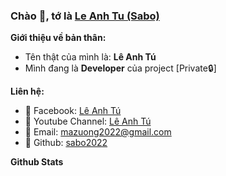 ### Chào 👋, tớ là [Le Anh Tu (Sabo) ](https://github.com/Sabo2022)

**Giới thiệu về bản thân:**

 - Tên thật của mình là: **Lê Anh Tú**
 - Mình đang là **Developer** của project [Private🔒]

**Liên hệ:**
 
 - 🌸 Facebook: [Lê Anh Tú](https://www.facebook.com/LeAnhTu2022/)          
 - 🌸 Youtube Channel: [Lê Anh Tú](https://www.youtube.com/channel/leanhtu) 
 - 🌸 Email: [mazuong2022@gmail.com](mailto:mazuong2022@gmail.com)          
 - 🌸 Github: [sabo2022](https://github.com/Sabo2022)                       

**Github Stats**
